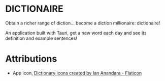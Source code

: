 # DICTIONAIRE
 Obtain a richer range of diction... become a diction millionaire: dictionaire!

 An application built with Tauri, get a new word each day and see its definition and example sentences!

# Attributions

- App icon, <a href="https://www.flaticon.com/free-icons/dictionary" title="dictionary icons">Dictionary icons created by Ian Anandara - Flaticon</a>
